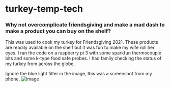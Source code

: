 # turkey-temp-tech
### Why not overcomplicate friendsgiving and make a mad dash to make a product you can buy on the shelf? 

This was used to cook my turkey for Friendsgiving 2021. These products are readily available on the shelf but it was fun to make my wife roll her eyes. 
I ran the code on a raspberry pi 3 with some sparkfun thermocouple bits and some k-type food safe probes. I had family checking the status of my turkey from across the globe. 

Ignore the blue light filter in the image, this was a screenshot from my phone.
![image](https://user-images.githubusercontent.com/32714474/145042433-d225bc79-703c-40f1-ae3a-143ee2230da1.png)
